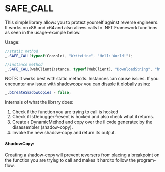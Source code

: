 # SAFE_CALL

This simple library allows you to protect yourself against reverse engineers.
It works on x86 and x64 and also allows calls to .NET Framework functions as seen in the usage-example below.

Usage:
``` cs
//static method
_.SAFE_CALL(typeof(Console), "WriteLine", "Hello World!");

//instance method
_.SAFE_CALL(webClientInstance, typeof(WebClient), "DownloadString", "https://pastebin.com/raw/fBqd8yM6");
```


NOTE: It works best with static methods. Instances can cause issues.
      If you encounter any issue with shadowcopy you can disable it globally using:
``` cs 
_.bCreateShadowCopies = false;
```


Internals of what the library does:
1. Check if the function you are trying to call is hooked
2. Check if IsDebuggerPresent is hooked and also check what it returns.
3. Create a DynamicMethod and copy over the il code generated by the disassembler (shadow-copy).
4. Invoke the new shadow-copy and return its output.

#### ShadowCopy:
Creating a shadow-copy will prevent reversers from 
placing a breakpoint on the function you are trying to call 
and makes it hard to follow the program-flow.
